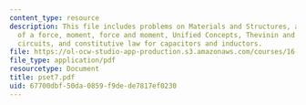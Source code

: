 ```yaml
---
content_type: resource
description: This file includes problems on Materials and Structures, application
  of a force, moment, force and moment, Unified Concepts, Thevinin and Norton equivalent
  circuits, and constitutive law for capacitors and inductors.
file: https://ol-ocw-studio-app-production.s3.amazonaws.com/courses/16-01-unified-engineering-i-ii-iii-iv-fall-2005-spring-2006/67700dbf50da0859f9dede7817ef0230_pset7.pdf
file_type: application/pdf
resourcetype: Document
title: pset7.pdf
uid: 67700dbf-50da-0859-f9de-de7817ef0230
---
```


